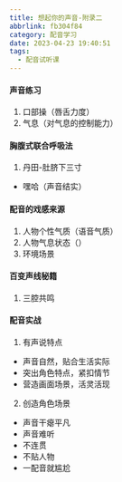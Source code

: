 ```yaml
---
title: 想起你的声音-附录二
abbrlink: fb304f84
category: 配音学习
date: 2023-04-23 19:40:51
tags:
  - 配音试听课
---
```


#### 声音练习

1. 口部操（唇舌力度）
2. 气息（对气息的控制能力）

#### 胸腹式联合呼吸法

1.  丹田-肚脐下三寸

- 嘿哈（声音结实）

#### 配音的戏感来源

1.  人物个性气质（语音气质）
2.  人物气息状态（）
3.  环境场景

#### 百变声线秘籍

1. 三腔共鸣

#### 配音实战

1. 有声说特点

- 声音自然，贴合生活实际
- 突出角色特点，紧扣情节
- 营造画面场景，活灵活现

2. 创造角色场景

- 声音干瘪平凡
- 声音难听
- 不连贯
- 不贴人物
- 一配音就尴尬

